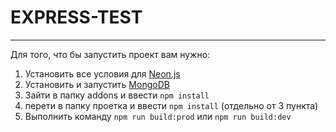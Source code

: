 # EXPRESS-TEST
---
Для того, что бы запустить проект вам нужно:
1) Установить все условия для [Neon.js](https://neon-bindings.com/docs/getting-started/)
2) Установить и запустить [MongoDB](https://docs.mongodb.com/manual/installation/)
3) Зайти в папку addons и ввести `npm install`
4) перети в папку проетка и ввести `npm install` (отдельно от 3 пункта)
5) Выполнить команду `npm run build:prod` или `npm run build:dev`
